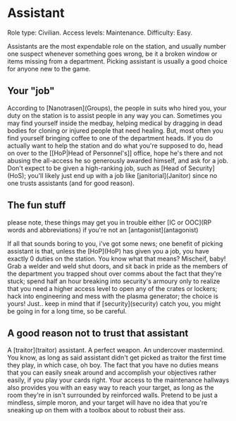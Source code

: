 # Assistant
Role type: Civilian. Access levels: Maintenance. Difficulty: Easy.


Assistants are the most expendable role on the station, and usually number one suspect whenever something goes wrong, be it a broken window or items missing from a department. Picking assistant is usually a good choice for anyone new to the game.

## Your "job"

According to \[Nanotrasen](Groups), the people in suits who hired you, your duty on the station is to assist people in any way you can. Sometimes you may find yourself inside the medbay, helping medical by dragging in dead bodies for cloning or injured people that need healing. But, most often you find yourself bringing coffee to one of the department heads. If you do actually want to help the station and do what you're supposed to do, head on over to the [[HoP|Head of Personnel's]] office, hope he's there and not abusing the all-access he so generously awarded himself, and ask for a job. Don't expect to be given a high-ranking job, such as \[Head of Security](HoS); you'll likely just end up with a job like \[janitorial](Janitor) since no one trusts assistants (and for good reason).

## The fun stuff

please note, these things may get you in trouble either \[IC or OOC](RP words and abbreviations) if you're not an \[antagonist](antagonist)

If all that sounds boring to you, i've got some news; one benefit of picking assistant is that, unless the \[HoP](HoP) has given you a job, you have exactly 0 duties on the station. You know what that means? Mischeif, baby! Grab a welder and weld shut doors, and sit back in pride as the members of the department you trapped shout over comms about the fact that they're stuck; spend half an hour breaking into security's armoury only to realize that you need a higher access level to open any of the crates or lockers; hack into engineering and mess with the plasma generator; the choice is yours! Just.. keep in mind that if \[security](security) catch you, you might be going in for a long time, so be careful.

## A good reason not to trust that assistant

A \[traitor](traitor) assistant. A perfect weapon. An undercover mastermind. You know, as long as said assistant didn't get picked as traitor the first time they play, in which case, oh boy. The fact that you have no duties means that you can easily sneak around and accomplish your objectives rather easily, if you play your cards right. Your access to the maintenance hallways also provides you with an easy way to reach your target, as long as the room they're in isn't surrounded by reinforced walls. Pretend to be just a mindless, simple moron, and your target will have no idea that you're sneaking up on them with a toolbox about to robust their ass.
